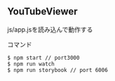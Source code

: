 ## YouTubeViewer

js/app.jsを読み込んで動作する

コマンド
```
$ npm start // port3000
$ npm run watch 
$ npm run storybook // port 6006
```